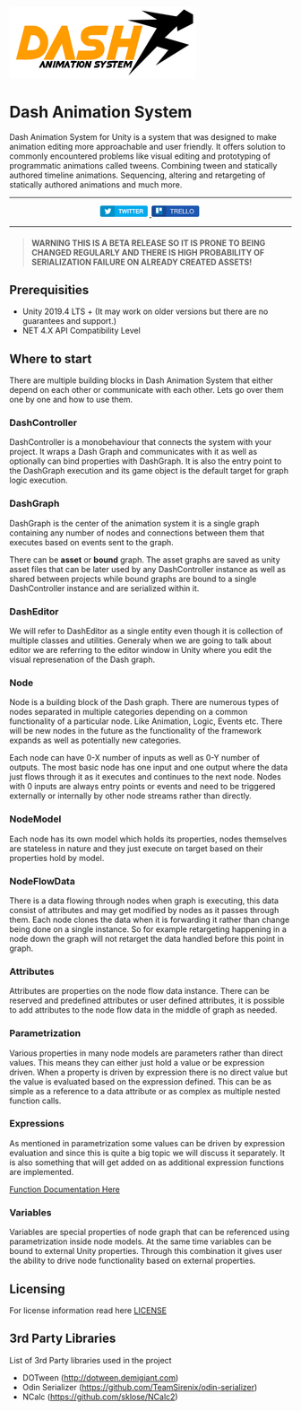 ![Dash Logo](Documentation/images/dash.png)

# Dash Animation System
Dash Animation System for Unity is a system that was designed to make animation editing more approachable and user friendly. It offers solution to commonly encountered problems like visual editing and prototyping of programmatic animations called tweens. Combining tween and statically authored timeline animations. Sequencing, altering and retargeting of statically authored animations and much more.

<hr>
<p align="center">	
	<a href="https://twitter.com/sHTiF">
		<img src="Documentation/images/Twitter_Button.png" alt="sHTiF Twitter">
	</a>
	<a href="https://trello.com/b/TkNujmEq/dash">
		<img src="Documentation/images/Trello_Button.png" alt="Dash Trello">
	</a>
</p>
<hr>

> #### WARNING THIS IS A BETA RELEASE SO IT IS PRONE TO BEING CHANGED REGULARLY AND THERE IS HIGH PROBABILITY OF SERIALIZATION FAILURE ON ALREADY CREATED ASSETS!

## Prerequisities

* Unity 2019.4 LTS + (It may work on older versions but there are no guarantees and support.)
* NET 4.X API Compatibility Level

## Where to start

There are multiple building blocks in Dash Animation System that either depend on each other or communicate with each other. Lets go over them one by one and how to use them.

### DashController

DashController is a monobehaviour that connects the system with your project. It wraps a Dash Graph and communicates with it as well as optionally can bind properties with DashGraph. It is also the entry point to the DashGraph execution and its game object is the default target for graph logic execution.

### DashGraph

DashGraph is the center of the animation system it is a single graph containing any number of nodes and connections between them that executes based on events sent to the graph.

There can be **asset** or **bound** graph. The asset graphs are saved as unity asset files that can be later used by any DashController instance as well as shared between projects while bound graphs are bound to a single DashController instance and are serialized within it.

### DashEditor

We will refer to DashEditor as a single entity even though it is collection of multiple classes and utilities. Generaly when we are going to talk about editor we are referring to the editor window in Unity where you edit the visual represenation of the Dash graph.

### Node

Node is a building block of the Dash graph. There are numerous types of nodes separated in multiple categories depending on a common functionality of a particular node. Like Animation, Logic, Events etc. There will be new nodes in the future as the functionality of the framework expands as well as potentially new categories.

Each node can have 0-X number of inputs as well as 0-Y number of outputs. The most basic node has one input and one output where the data just flows through it as it executes and continues to the next node. Nodes with 0 inputs are always entry points or events and need to be triggered externally or internally by other node streams rather than directly.

### NodeModel

Each node has its own model which holds its properties, nodes themselves are stateless in nature and they just execute on target based on their properties hold by model.

### NodeFlowData

There is a data flowing through nodes when graph is executing, this data consist of attributes and may get modified by nodes as it passes through them. Each node clones the data when it is forwarding it rather than change being done on a single instance. So for example retargeting happening in a node down the graph will not retarget the data handled before this point in graph.

### Attributes

Attributes are properties on the node flow data instance. There can be reserved and predefined attributes or user defined attributes, it is possible to add attributes to the node flow data in the middle of graph as needed.

### Parametrization

Various properties in many node models are parameters rather than direct values. This means they can either just hold a value or be expression driven. When a property is driven by expression there is no direct value but the value is evaluated based on the expression defined. This can be as simple as a reference to a data attribute or as complex as multiple nested function calls.

### Expressions

As mentioned in parametrization some values can be driven by expression evaluation and since this is quite a big topic we will discuss it separately. It is also something that will get added on as additional expression functions are implemented.

[Function Documentation Here](./Documentation/ExpressionFunctions.md)

### Variables

Variables are special properties of node graph that can be referenced using parametrization inside node models. At the same time variables can be bound to external Unity properties. Through this combination it gives user the ability to drive node functionality based on external properties.

## Licensing

For license information read here [LICENSE](LICENSE.md)

## 3rd Party Libraries

List of 3rd Party libraries used in the project

* DOTween (http://dotween.demigiant.com)
* Odin Serializer (https://github.com/TeamSirenix/odin-serializer)
* NCalc (https://github.com/sklose/NCalc2) 
